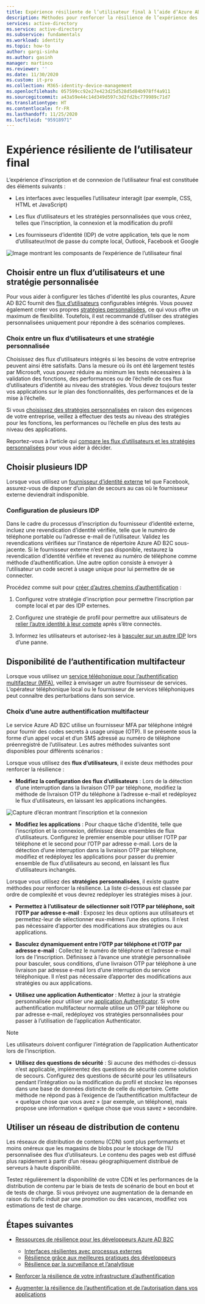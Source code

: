 ```yaml
---
title: Expérience résiliente de l’utilisateur final à l’aide d’Azure AD B2C | Microsoft Docs
description: Méthodes pour renforcer la résilience de l’expérience des utilisateurs finaux à l’aide d’Azure AD B2C
services: active-directory
ms.service: active-directory
ms.subservice: fundamentals
ms.workload: identity
ms.topic: how-to
author: gargi-sinha
ms.author: gasinh
manager: martinco
ms.reviewer: ''
ms.date: 11/30/2020
ms.custom: it-pro
ms.collection: M365-identity-device-management
ms.openlocfilehash: 057599cc92e27e423d25d528d5d84b978ff4a911
ms.sourcegitcommit: a43a59e44c14d349d597c3d2fd2bc779989c71d7
ms.translationtype: HT
ms.contentlocale: fr-FR
ms.lasthandoff: 11/25/2020
ms.locfileid: "95918971"
---
```

# <a name="resilient-end-user-experience"></a>Expérience résiliente de l’utilisateur final

L’expérience d’inscription et de connexion de l’utilisateur final est constituée des éléments suivants :

- Les interfaces avec lesquelles l’utilisateur interagit (par exemple, CSS, HTML et JavaScript)

- Les flux d’utilisateurs et les stratégies personnalisées que vous créez, telles que l’inscription, la connexion et la modification du profil

- Les fournisseurs d’identité (IDP) de votre application, tels que le nom d’utilisateur/mot de passe du compte local, Outlook, Facebook et Google

![Image montrant les composants de l’expérience de l’utilisateur final](media/resilient-end-user-experiences/end-user-experience-architecture.png)

## <a name="choose-between-user-flow-and-custom-policy"></a>Choisir entre un flux d’utilisateurs et une stratégie personnalisée  

Pour vous aider à configurer les tâches d’identité les plus courantes, Azure AD B2C fournit des [flux d’utilisateurs](https://docs.microsoft.com/azure/active-directory-b2c/user-flow-overview) configurables intégrés. Vous pouvez également créer vos propres [stratégies personnalisées](https://docs.microsoft.com/azure/active-directory-b2c/custom-policy-overview), ce qui vous offre un maximum de flexibilité. Toutefois, il est recommandé d’utiliser des stratégies personnalisées uniquement pour répondre à des scénarios complexes.

### <a name="how-to-decide-between-user-flow-and-custom-policy"></a>Choix entre un flux d’utilisateurs et une stratégie personnalisée

Choisissez des flux d’utilisateurs intégrés si les besoins de votre entreprise peuvent ainsi être satisfaits. Dans la mesure où ils ont été largement testés par Microsoft, vous pouvez réduire au minimum les tests nécessaires à la validation des fonctions, des performances ou de l’échelle de ces flux d’utilisateurs d’identité au niveau des stratégies. Vous devez toujours tester vos applications sur le plan des fonctionnalités, des performances et de la mise à l’échelle.

Si vous [choisissez des stratégies personnalisées](https://docs.microsoft.com/azure/active-directory-b2c/custom-policy-get-started) en raison des exigences de votre entreprise, veillez à effectuer des tests au niveau des stratégies pour les fonctions, les performances ou l’échelle en plus des tests au niveau des applications.

Reportez-vous à l’article qui [compare les flux d’utilisateurs et les stratégies personnalisées](https://docs.microsoft.com/azure/active-directory-b2c/custom-policy-overview#comparing-user-flows-and-custom-policies) pour vous aider à décider.

## <a name="choose-multiple-idps"></a>Choisir plusieurs IDP

Lorsque vous utilisez un [fournisseur d’identité externe](https://docs.microsoft.com/azure/active-directory-b2c/technical-overview#external-identity-providers) tel que Facebook, assurez-vous de disposer d’un plan de secours au cas où le fournisseur externe deviendrait indisponible.

### <a name="how-to-set-up-multiple-idps"></a>Configuration de plusieurs IDP

Dans le cadre du processus d’inscription du fournisseur d’identité externe, incluez une revendication d’identité vérifiée, telle que le numéro de téléphone portable ou l’adresse e-mail de l’utilisateur. Validez les revendications vérifiées sur l’instance de répertoire Azure AD B2C sous-jacente. Si le fournisseur externe n’est pas disponible, restaurez la revendication d’identité vérifiée et revenez au numéro de téléphone comme méthode d’authentification. Une autre option consiste à envoyer à l’utilisateur un code secret à usage unique pour lui permettre de se connecter.

 Procédez comme suit pour [créer d’autres chemins d’authentification](https://github.com/azure-ad-b2c/samples/tree/master/policies/idps-filter) :

 1. Configurez votre stratégie d’inscription pour permettre l’inscription par compte local et par des IDP externes.

 2. Configurez une stratégie de profil pour permettre aux utilisateurs de [relier l’autre identité à leur compte](https://github.com/Azure-Samples/active-directory-b2c-advanced-policies/tree/master/account-linking) après s’être connectés.

 3. Informez les utilisateurs et autorisez-les à [basculer sur un autre IDP](https://docs.microsoft.com/azure/active-directory-b2c/custom-policy-ui-customization#configure-dynamic-custom-page-content-uri) lors d’une panne.

## <a name="availability-of-multi-factor-authentication"></a>Disponibilité de l’authentification multifacteur

Lorsque vous utilisez un [service téléphonique pour l’authentification multifacteur (MFA)](https://docs.microsoft.com/azure/active-directory-b2c/phone-authentication), veillez à envisager un autre fournisseur de services. L’opérateur téléphonique local ou le fournisseur de services téléphoniques peut connaître des perturbations dans son service.

### <a name="how-to-choose-an-alternate-mfa"></a>Choix d’une autre authentification multifacteur  

Le service Azure AD B2C utilise un fournisseur MFA par téléphone intégré pour fournir des codes secrets à usage unique (OTP). Il se présente sous la forme d’un appel vocal et d’un SMS adressé au numéro de téléphone préenregistré de l’utilisateur. Les autres méthodes suivantes sont disponibles pour différents scénarios :

Lorsque vous utilisez des **flux d’utilisateurs**, il existe deux méthodes pour renforcer la résilience :

- **Modifiez la configuration des flux d’utilisateurs** :  Lors de la détection d’une interruption dans la livraison OTP par téléphone, modifiez la méthode de livraison OTP du téléphone à l’adresse e-mail et redéployez le flux d’utilisateurs, en laissant les applications inchangées.

![Capture d’écran montrant l’inscription et la connexion](media/resilient-end-user-experiences/create-sign-in.png)

- **Modifiez les applications** : Pour chaque tâche d’identité, telle que l’inscription et la connexion, définissez deux ensembles de flux d’utilisateurs. Configurez le premier ensemble pour utiliser l’OTP par téléphone et le second pour l’OTP par adresse e-mail. Lors de la détection d’une interruption dans la livraison OTP par téléphone, modifiez et redéployez les applications pour passer du premier ensemble de flux d’utilisateurs au second, en laissant les flux d’utilisateurs inchangés.  

Lorsque vous utilisez des **stratégies personnalisées**, il existe quatre méthodes pour renforcer la résilience. La liste ci-dessous est classée par ordre de complexité et vous devrez redéployer les stratégies mises à jour.

- **Permettez à l’utilisateur de sélectionner soit l’OTP par téléphone, soit l’OTP par adresse e-mail** : Exposez les deux options aux utilisateurs et permettez-leur de sélectionner eux-mêmes l’une des options. Il n’est pas nécessaire d’apporter des modifications aux stratégies ou aux applications.

- **Basculez dynamiquement entre l’OTP par téléphone et l’OTP par adresse e-mail** :  Collectez le numéro de téléphone et l’adresse e-mail lors de l’inscription. Définissez à l’avance une stratégie personnalisée pour basculer, sous conditions, d’une livraison OTP par téléphone à une livraison par adresse e-mail lors d’une interruption du service téléphonique. Il n’est pas nécessaire d’apporter des modifications aux stratégies ou aux applications.

- **Utilisez une application Authenticator** : Mettez à jour la stratégie personnalisée pour utiliser une [application Authenticator](https://github.com/azure-ad-b2c/samples/tree/master/policies/custom-mfa-totp). Si votre authentification multifacteur normale utilise un OTP par téléphone ou par adresse e-mail, redéployez vos stratégies personnalisées pour passer à l’utilisation de l’application Authenticator.

>[!Note]
>Les utilisateurs doivent configurer l’intégration de l’application Authenticator lors de l’inscription.

- **Utilisez des questions de sécurité** : Si aucune des méthodes ci-dessus n’est applicable, implémentez des questions de sécurité comme solution de secours. Configurez des questions de sécurité pour les utilisateurs pendant l’intégration ou la modification du profil et stockez les réponses dans une base de données distincte de celle du répertoire. Cette méthode ne répond pas à l’exigence de l’authentification multifacteur de « quelque chose que vous avez » (par exemple, un téléphone), mais propose une information « quelque chose que vous savez » secondaire.

## <a name="use-a-content-delivery-network"></a>Utiliser un réseau de distribution de contenu

Les réseaux de distribution de contenu (CDN) sont plus performants et moins onéreux que les magasins de blobs pour le stockage de l’IU personnalisée des flux d’utilisateurs. Le contenu des pages web est diffusé plus rapidement à partir d’un réseau géographiquement distribué de serveurs à haute disponibilité.  

Testez régulièrement la disponibilité de votre CDN et les performances de la distribution de contenu par le biais de tests de scénario de bout en bout et de tests de charge. Si vous prévoyez une augmentation de la demande en raison du trafic induit par une promotion ou des vacances, modifiez vos estimations de test de charge.
  
## <a name="next-steps"></a>Étapes suivantes

- [Ressources de résilience pour les développeurs Azure AD B2C](resilience-b2c.md)
  
  - [Interfaces résilientes avec processus externes](resilient-external-processes.md)
  - [Résilience grâce aux meilleures pratiques des développeurs](resilience-b2c-developer-best-practices.md)
  - [Résilience par la surveillance et l’analytique](resilience-with-monitoring-alerting.md)
- [Renforcer la résilience de votre infrastructure d’authentification](resilience-in-infrastructure.md)
- [Augmenter la résilience de l’authentification et de l’autorisation dans vos applications](resilience-app-development-overview.md)
